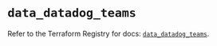 # `data_datadog_teams`

Refer to the Terraform Registry for docs: [`data_datadog_teams`](https://registry.terraform.io/providers/datadog/datadog/3.73.0/docs/data-sources/teams).
